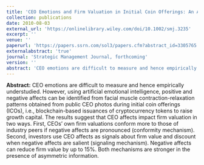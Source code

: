 ```yaml
---
title: 'CEO Emotions and Firm Valuation in Initial Coin Offerings: An Artificial Emotional Intelligence Approach'
collection: publications
date: 2010-08-03
external_url: 'https://onlinelibrary.wiley.com/doi/10.1002/smj.3235'
excerpt: ''
venue: ''
paperurl: 'https://papers.ssrn.com/sol3/papers.cfm?abstract_id=3305765'
externalabstract: 'true'
journal: 'Strategic Management Journal, forthcoming'
version: ''
abstract: 'CEO emotions are difficult to measure and hence empirically understudied. However, using artificial emotional intelligence, positive and negative affects can be identified from facial muscle contraction-relaxation patterns obtained from public CEO photos during initial coin offerings (ICOs), i.e., blockchain-based issuances of cryptocurrency tokens to raise growth capital. The results suggest that CEO affects impact firm valuation in two ways. First, CEOs’ own firm valuations conform more to those of industry peers if negative affects are pronounced (conformity mechanism). Second, investors use CEO affects as signals about firm value and discount when negative affects are salient (signaling mechanism). Negative affects can reduce firm value by up to 15%. Both mechanisms are stronger in the presence of asymmetric information.'
---
```


<strong>Abstract:</strong> CEO emotions are difficult to measure and hence empirically understudied. However, using artificial emotional intelligence, positive and negative affects can be identified from facial muscle contraction-relaxation patterns obtained from public CEO photos during initial coin offerings (ICOs), i.e., blockchain-based issuances of cryptocurrency tokens to raise growth capital. The results suggest that CEO affects impact firm valuation in two ways. First, CEOs’ own firm valuations conform more to those of industry peers if negative affects are pronounced (conformity mechanism). Second, investors use CEO affects as signals about firm value and discount when negative affects are salient (signaling mechanism). Negative affects can reduce firm value by up to 15%. Both mechanisms are stronger in the presence of asymmetric information.
